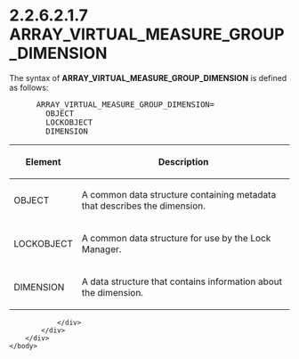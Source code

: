 <html dir="LTR" xmlns:mshelp="http://msdn.microsoft.com/mshelp" xmlns:ddue="http://ddue.schemas.microsoft.com/authoring/2003/5" xmlns:xlink="http://www.w3.org/1999/xlink" xmlns:tool="http://www.microsoft.com/tooltip">
    <head>
        <meta http-equiv="Content-Type" content="text/html; CHARSET=utf-8"></meta>
        <meta name="save" content="history"></meta>
        <title>2.2.6.2.1.7 ARRAY_VIRTUAL_MEASURE_GROUP_DIMENSION</title>
        <xml>
            <mshelp:toctitle title="2.2.6.2.1.7 ARRAY_VIRTUAL_MEASURE_GROUP_DIMENSION"></mshelp:toctitle>
            <mshelp:rltitle title="[MS-SSAS8]: ARRAY_VIRTUAL_MEASURE_GROUP_DIMENSION"></mshelp:rltitle>
            <mshelp:keyword index="A" term="0e73b858-f7c6-477a-b3ff-065c720f428d"></mshelp:keyword>
            <mshelp:attr name="DCSext.ContentType" value="open specification"></mshelp:attr>
            <mshelp:attr name="AssetID" value="0e73b858-f7c6-477a-b3ff-065c720f428d"></mshelp:attr>
            <mshelp:attr name="TopicType" value="kbRef"></mshelp:attr>
            <mshelp:attr name="DCSext.Title" value="[MS-SSAS8]: ARRAY_VIRTUAL_MEASURE_GROUP_DIMENSION" />
        </xml>
    </head>
    <body>
        <div id="header">
            <h1 class="heading">2.2.6.2.1.7 ARRAY_VIRTUAL_MEASURE_GROUP_DIMENSION</h1>
        </div>
        <div id="mainSection">
            <div id="mainBody">
                <div id="allHistory" class="saveHistory"></div>
                <div id="sectionSection0" class="section" name="collapseableSection">
                    

<p>The syntax of <b>ARRAY_VIRTUAL_MEASURE_GROUP_DIMENSION</b>
is defined as follows:           </p>

<dl>
<dd>
<div><pre> ARRAY_VIRTUAL_MEASURE_GROUP_DIMENSION=
   OBJECT
   LOCKOBJECT
   DIMENSION
</pre></div>
</dd></dl>

<table>
 <thead>
  <tr>
   <th>
   <p>Element</p>
   </th>
   <th>
   <p>Description</p>
   </th>
  </tr>
 </thead>
 <tr>
  <td>
  <p>OBJECT</p>
  </td>
  <td>
  <p>A common data structure containing metadata that
  describes the dimension.</p>
  </td>
 </tr>
 <tr>
  <td>
  <p>LOCKOBJECT</p>
  </td>
  <td>
  <p>A common data structure for use by the Lock Manager.</p>
  </td>
 </tr>
 <tr>
  <td>
  <p>DIMENSION</p>
  </td>
  <td>
  <p>A data structure that contains information about the
  dimension.</p>
  </td>
 </tr>
</table>

<p> </p>


                </div>
            </div>
        </div>
    </body>
</html>